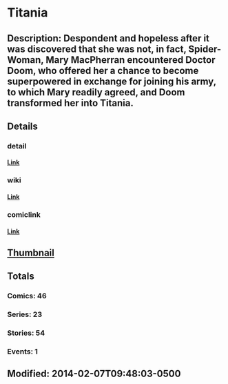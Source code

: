 # Titania
## Description: Despondent and hopeless after it was discovered that she was not, in fact, Spider-Woman, Mary MacPherran encountered Doctor Doom, who offered her a chance to become superpowered in exchange for joining his army, to which Mary readily agreed, and Doom transformed her into Titania.
## Details
### detail
#### [Link](http://marvel.com/characters/2384/titania?utm_campaign=apiRef&utm_source=225578a89fc76f3d20fbffda5d17a88d)
### wiki
#### [Link](http://marvel.com/universe/Titania_(Mary_MacPherran)?utm_campaign=apiRef&utm_source=225578a89fc76f3d20fbffda5d17a88d)
### comiclink
#### [Link](http://marvel.com/comics/characters/1010669/titania?utm_campaign=apiRef&utm_source=225578a89fc76f3d20fbffda5d17a88d)
## [Thumbnail](http://i.annihil.us/u/prod/marvel/i/mg/1/20/526957a91a469.jpg)
## Totals
### Comics: 46
### Series: 23
### Stories: 54
### Events: 1
## Modified: 2014-02-07T09:48:03-0500